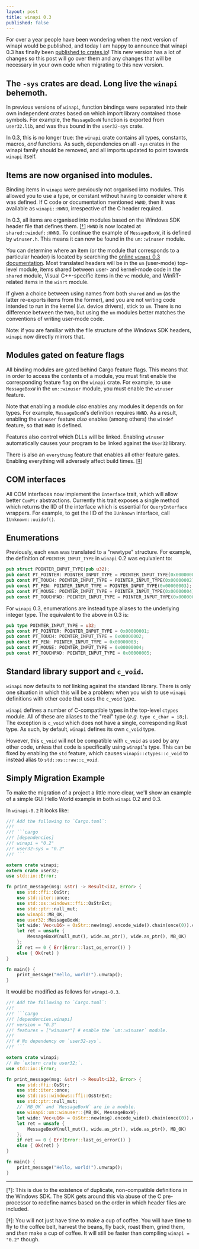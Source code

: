 ```yaml
---
layout: post
title: winapi 0.3
published: false
---
```


For over a year people have been wondering when the next version of winapi would be published, and today I am happy to announce that winapi 0.3 has finally been [published to crates.io](https://crates.io/crates/winapi)! This new version has a lot of changes so this post will go over them and any changes that will be necessary in your own code when migrating to this new version.

## The `-sys` crates are dead. Long live the `winapi` behemoth.

In previous versions of `winapi`, function bindings were separated into their own independent crates based on which import library contained those symbols. For example, the `MessageBoxW` function is exported from `user32.lib`, and was thus bound in the `user32-sys` crate.

In 0.3, this is no longer true: the `winapi` crate contains all types, constants, macros, *and* functions. As such, dependencies on all `-sys` crates in the winapi family should be removed, and all imports updated to point towards `winapi` itself.

## Items are now organised into modules.

Binding items in `winapi` were previously not organised into modules. This allowed you to use a type, or constant without having to consider where it was defined. If C code or documentation mentioned `HWND`, then it was available as `winapi::HWND`, irrespective of the C header required.

In 0.3, all items are organised into modules based on the Windows SDK header file that defines them. \[[†](#fn†)] `HWND` is now located at `shared::windef::HWND`. To continue the example of `MessageBoxW`, it is defined by `winuser.h`. This means it can now be found in the `um::winuser` module.

You can determine where an item (or the module that corresponds to a particular header) is located by searching the [online `winapi` 0.3 documentation]. Most translated headers will be in the `um` (user-mode) top-level module, items shared between user- and kernel-mode code in the `shared` module, Visual C++-specific items in the `vc` module, and WinRT-related items in the `winrt` module.

If given a choice between using names from both `shared` and `um` (as the latter re-exports items from the former), and you are not writing code intended to run in the kernel (*i.e.* device drivers), stick to `um`. There is no difference between the two, but using the `um` modules better matches the conventions of writing user-mode code.

Note: if you are familiar with the file structure of the Windows SDK headers, `winapi` now directly mirrors that.

[online `winapi` 0.3 documentation]: https://docs.rs/winapi/0.3/x86_64-pc-windows-msvc/winapi/

## Modules gated on feature flags

All binding modules are gated behind Cargo feature flags. This means that in order to access the contents of a module, you must first enable the corresponding feature flag on the `winapi` crate. For example, to use `MessageBoxW` in the `um::winuser` module, you must enable the `winuser` feature.

Note that enabling a module *also* enables any modules it depends on for types. For example, `MessageBoxW`'s definition requires `HWND`. As a result, enabling the `winuser` feature *also* enables (among others) the `windef` feature, so that `HWND` is defined.

Features also control which DLLs will be linked. Enabling `winuser` automatically causes your program to be linked against the `User32` library.

There is also an `everything` feature that enables all other feature gates. Enabling everything will adversely affect build times. \[[‡](#fn‡)]

## COM interfaces

All COM interfaces now implement the `Interface` trait, which will allow better `ComPtr` abstractions. Currently this trait exposes a single method which returns the IID of the interface which is essential for `QueryInterface` wrappers. For example, to get the IID of the `IUnknown` interface, call `IUnknown::uuidof()`.

## Enumerations

Previously, each `enum` was translated to a "newtype" structure. For example, the definition of `POINTER_INPUT_TYPE` in `winapi` 0.2 was equivalent to:

```rust
pub struct POINTER_INPUT_TYPE(pub u32);
pub const PT_POINTER: POINTER_INPUT_TYPE = POINTER_INPUT_TYPE(0x00000001);
pub const PT_TOUCH: POINTER_INPUT_TYPE = POINTER_INPUT_TYPE(0x00000002);
pub const PT_PEN: POINTER_INPUT_TYPE = POINTER_INPUT_TYPE(0x00000003);
pub const PT_MOUSE: POINTER_INPUT_TYPE = POINTER_INPUT_TYPE(0x00000004);
pub const PT_TOUCHPAD: POINTER_INPUT_TYPE = POINTER_INPUT_TYPE(0x00000005);
```

For `winapi` 0.3, enumerations are instead type aliases to the underlying integer type. The equivalent to the above in 0.3 is:

```rust
pub type POINTER_INPUT_TYPE = u32;
pub const PT_POINTER: POINTER_INPUT_TYPE = 0x00000001;
pub const PT_TOUCH: POINTER_INPUT_TYPE = 0x00000002;
pub const PT_PEN: POINTER_INPUT_TYPE = 0x00000003;
pub const PT_MOUSE: POINTER_INPUT_TYPE = 0x00000004;
pub const PT_TOUCHPAD: POINTER_INPUT_TYPE = 0x00000005;
```

## Standard library support and `c_void`.

`winapi` now defaults to *not* linking against the standard library. There is only one situation in which this will be a problem: when you wish to use `winapi` definitions with other code that uses the `c_void` type.

`winapi` defines a number of C-compatible types in the top-level `ctypes` module. All of these are aliases to the "real" type (*e.g.* `type c_char = i8;`). The exception is `c_void` which does not have a single, corresponding Rust type. As such, by default, `winapi` defines its own `c_void` type.

However, this `c_void` will not be compatible with `c_void` as used by any other code, unless that code is specifically using `winapi`'s type. This can be fixed by enabling the `std` feature, which causes `winapi::ctypes::c_void` to instead alias to `std::os::raw::c_void`.

## Simply Migration Example

To make the migration of a project a little more clear, we'll show an example of a simple GUI Hello World example in both `winapi` 0.2 and 0.3.

In `winapi-0.2` it looks like:

```rust
//! Add the following to `Cargo.toml`:
//!
//! ```cargo
//! [dependencies]
//! winapi = "0.2"
//! user32-sys = "0.2"
//! ```

extern crate winapi;
extern crate user32;
use std::io::Error;

fn print_message(msg: &str) -> Result<i32, Error> {
    use std::ffi::OsStr;
    use std::iter::once;
    use std::os::windows::ffi::OsStrExt;
    use std::ptr::null_mut;
    use winapi::MB_OK;
    use user32::MessageBoxW;
    let wide: Vec<u16> = OsStr::new(msg).encode_wide().chain(once(0)).collect();
    let ret = unsafe {
        MessageBoxW(null_mut(), wide.as_ptr(), wide.as_ptr(), MB_OK)
    };
    if ret == 0 { Err(Error::last_os_error()) }
    else { Ok(ret) }
}

fn main() {
    print_message("Hello, world!").unwrap();
}
```

It would be modified as follows for `winapi-0.3`.

```rust
//! Add the following to `Cargo.toml`:
//!
//! ```cargo
//! [dependencies.winapi]
//! version = "0.3"
//! features = ["winuser"] # enable the `um::winuser` module.
//!
//! # No dependency on `user32-sys`.
//! ```

extern crate winapi;
// No `extern crate user32;`.
use std::io::Error;

fn print_message(msg: &str) -> Result<i32, Error> {
    use std::ffi::OsStr;
    use std::iter::once;
    use std::os::windows::ffi::OsStrExt;
    use std::ptr::null_mut;
    // `MB_OK` and `MessageBoxW` are in a module.
    use winapi::um::winuser::{MB_OK, MessageBoxW};
    let wide: Vec<u16> = OsStr::new(msg).encode_wide().chain(once(0)).collect();
    let ret = unsafe {
        MessageBoxW(null_mut(), wide.as_ptr(), wide.as_ptr(), MB_OK)
    };
    if ret == 0 { Err(Error::last_os_error()) }
    else { Ok(ret) }
}

fn main() {
    print_message("Hello, world!").unwrap();
}
```

---

<a name="fn†"></a>
\[†]: This is due to the existence of duplicate, non-compatible definitions in the Windows SDK. The SDK gets around this via abuse of the C pre-processor to redefine names based on the order in which header files are included.

<a name="fn‡"></a>
\[‡]: You will not just have time to make a cup of coffee. You will have time to fly to the coffee belt, harvest the beans, fly back, roast them, grind them, and *then* make a cup of coffee. It will still be faster than compiling `winapi = "0.2"` though.
